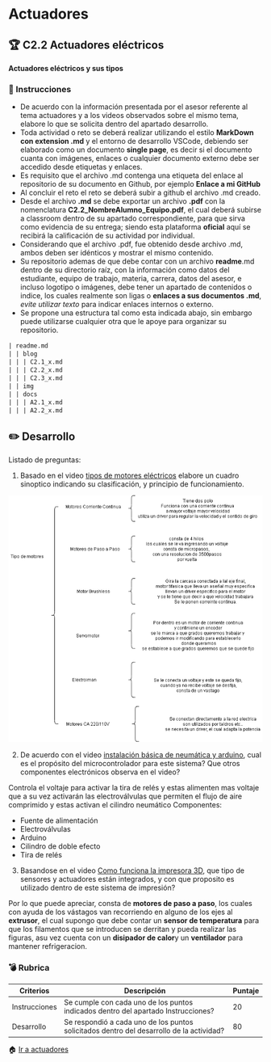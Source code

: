 # Actuadores

## :trophy: C2.2 Actuadores eléctricos

**Actuadores eléctricos y sus tipos**

### :blue_book: Instrucciones

- De acuerdo con la información presentada por el asesor referente al tema actuadores y a los videos observados sobre el mismo tema, elabore lo que se solicita dentro del apartado desarrollo.
- Toda actividad o reto se deberá realizar utilizando el estilo **MarkDown con extension .md** y el entorno de desarrollo VSCode, debiendo ser elaborado como un documento **single page**, es decir si el documento cuanta con imágenes, enlaces o cualquier documento externo debe ser accedido desde etiquetas y enlaces.
- Es requisito que el archivo .md contenga una etiqueta del enlace al repositorio de su documento en Github, por ejemplo **Enlace a mi GitHub**
- Al concluir el reto el reto se deberá subir a github el archivo .md creado.
- Desde el archivo **.md** se debe exportar un archivo **.pdf** con la nomenclatura **C2.2_NombreAlumno_Equipo.pdf**, el cual deberá subirse a classroom dentro de su apartado correspondiente, para que sirva como evidencia de su entrega; siendo esta plataforma **oficial** aquí se recibirá la calificación de su actividad por individual.
- Considerando que el archivo .pdf, fue obtenido desde archivo .md, ambos deben ser idénticos y mostrar el mismo contenido.
- Su repositorio ademas de que debe contar con un archivo **readme**.md dentro de su directorio raíz, con la información como datos del estudiante, equipo de trabajo, materia, carrera, datos del asesor, e incluso logotipo o imágenes, debe tener un apartado de contenidos o indice, los cuales realmente son ligas o **enlaces a sus documentos .md**, _evite utilizar texto_ para indicar enlaces internos o externo.
- Se propone una estructura tal como esta indicada abajo, sin embargo puede utilizarse cualquier otra que le apoye para organizar su repositorio.  
``` 
| readme.md
| | blog
| | | C2.1_x.md
| | | C2.2_x.md
| | | C2.3_x.md
| | img
| | docs
| | | A2.1_x.md
| | | A2.2_x.md
```
## :pencil2: Desarrollo

Listado de preguntas:

1. Basado en el video [tipos de motores eléctricos](https://www.youtube.com/watch?v=pgr4yRMnB_A) elabore un cuadro sinoptico indicando su clasificación, y principio de funcionamiento.

![Motores](../img/Motores.drawio.png)

2. De acuerdo con el video [instalación básica de neumática y arduino](https://www.youtube.com/watch?v=DdvLAXfuNpY&t=8s), cual es el propósito del microcontrolador para este sistema? Que otros componentes electrónicos observa en el video?

Controla el voltaje para activar la tira de relés y estas alimenten mas voltaje que a su vez activarán las electroválvulas que permiten el flujo de aire comprimido y estas activan el cilindro neumático
Componentes:
* Fuente de alimentación
* Electroválvulas
* Arduino
* Cilindro de doble efecto
* Tira de relés


3. Basandose en el video [Como funciona la impresora 3D](https://www.youtube.com/watch?v=C4HAJ5HLuB4), que tipo de sensores y actuadores están integrados, y con que proposito es utilizado dentro de este sistema de impresión?

Por lo que puede apreciar, consta de **motores de paso a paso**, los cuales con ayuda de los vástagos van recorriendo en alguno de los ejes al **extrusor**, el cual supongo que debe contar un **sensor de temperatura** para que los filamentos que se introducen se derritan y pueda realizar las figuras, asu vez cuenta con un **disipador de calor**y un **ventilador** para mantener refrigeracion.



### :bomb: Rubrica

| Criterios     | Descripción                                                                                  | Puntaje |
| ------------- | -------------------------------------------------------------------------------------------- | ------- |
| Instrucciones | Se cumple con cada uno de los puntos indicados dentro del apartado Instrucciones?            | 20 |
| Desarrollo    | Se respondió a cada uno de los puntos solicitados dentro del desarrollo de la actividad?     | 80      |

:house: [Ir a actuadores](../docs/D2.0_Actuadores.md)